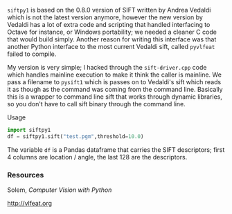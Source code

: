 `siftpy1` is based on the 0.8.0 version of SIFT written by Andrea
Vedaldi which is not the latest version anymore, however the new
version by Vedaldi has a lot of extra code and scripting that handled
interfacing to Octave for instance, or Windows portability; we needed
a cleaner C code that would build simply. Another reason for writing
this interface was that another Python interface to the most current
Vedaldi sift, called `pyvlfeat` failed to compile.

My version is very simple; I hacked through the `sift-driver.cpp` code
which handles mainline execution to make it think the caller is
mainline. We pass a filename to `pysift1` which is passes on to
Vedaldi's sift which reads it as though as the command was coming from
the command line. Basically this is a wrapper to command line sift
that works through dynamic libraries, so you don't have to call sift
binary through the command line.

Usage

```python
import siftpy1
df = siftpy1.sift("test.pgm",threshold=10.0)
```

The variable `df` is a Pandas dataframe that carries the SIFT
descriptors; first 4 columns are location / angle, the last 128 are
the descriptors.

### Resources

Solem, *Computer Vision with Python*

http://vlfeat.org
